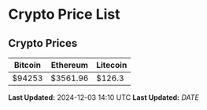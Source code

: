 # Crypto Price List

## Crypto Prices
| Bitcoin | Ethereum | Litecoin |
| ------- | -------- | -------- |
| $94253 | $3561.96 | $126.3 |
**Last Updated:** 2024-12-03 14:10 UTC
**Last Updated:** $DATE$
